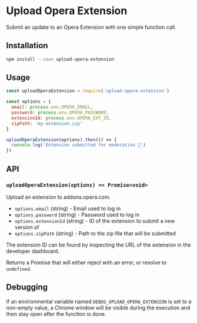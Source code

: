 # Upload Opera Extension

Submit an update to an Opera Extension with one simple function call.

## Installation

```sh
npm install --save upload-opera-extension
```

## Usage

```js
const uploadOperaExtension = require('upload-opera-extension')

const options = {
  email: process.env.OPERA_EMAIL,
  password: process.env.OPERA_PASSWORD,
  extensionId: process.env.OPERA_EXT_ID,
  zipPath: 'my-extension.zip'
}

uploadOperaExtension(options).then(() => {
  console.log('Extension submitted for moderation 🙌')
})
```

## API

### `uploadOperaExtension(options) => Promise<void>`

Upload an extension to addons.opera.com.

- `options.email` (string) - Email used to log in
- `options.password` (string) - Password used to log in
- `options.extensionId` (string) - ID of the extension to submit a new version of
- `options.zipPath` (string) - Path to the zip file that will be submitted

The extension ID can be found by inspecting the URL of the extension in the developer dashboard.

Returns a Promise that will either reject with an error, or resolve to `undefined`.

## Debugging

If an environmental variable named `DEBUG_UPLOAD_OPERA_EXTENSION` is set to a non-empty value, a Chrome window will be visible during the execution and then stay open after the function is done.
